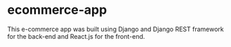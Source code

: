 # ecommerce-app

This e-commerce app was built using Django and Django REST framework for the back-end and React.js for the front-end.
